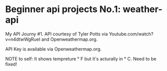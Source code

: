 # Beginner api projects No.1: weather-api

My API Journy #1. API courtesy of  Tyler Potts via Youtube.com/watch?v=n4dtwWgRueI and Openweathermap.org.

API Key is available via Openweathermap.org.

NOTE to self:  It shows tempreture ° F but it's acturally in ° C.  Need to be fixed! 







